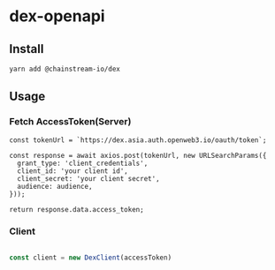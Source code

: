 # dex-openapi


## Install
```bash
yarn add @chainstream-io/dex
```

## Usage
### Fetch AccessToken(Server)
```
const tokenUrl = `https://dex.asia.auth.openweb3.io/oauth/token`;

const response = await axios.post(tokenUrl, new URLSearchParams({
  grant_type: 'client_credentials',
  client_id: 'your client id',
  client_secret: 'your client secret',
  audience: audience,
}));

return response.data.access_token;
```


### Client
```typescript

const client = new DexClient(accessToken)
```